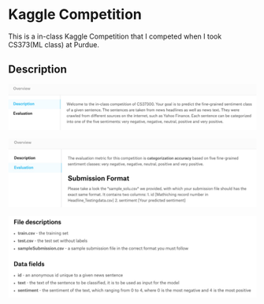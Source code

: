 # **Kaggle Competition**
This is a in-class Kaggle Competition that I competed when I took CS373(ML class) at Purdue.

## **Description**
![Alt text](./screenshots/description.jpg)

![Alt text](./screenshots/evaluation.jpg)

![Alt text](./screenshots/file-description.jpg)

